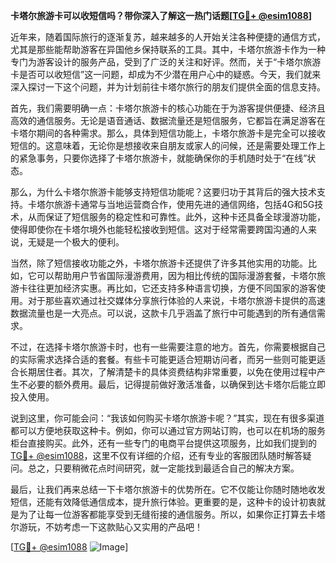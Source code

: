 **卡塔尔旅游卡可以收短信吗？带你深入了解这一热门话题[[TG💪+ @esim1088](https://t.me/s/esim1088)]**

近年来，随着国际旅行的逐渐复苏，越来越多的人开始关注各种便捷的通信方式，尤其是那些能帮助游客在异国他乡保持联系的工具。其中，卡塔尔旅游卡作为一种专门为游客设计的服务产品，受到了广泛的关注和好评。然而，关于“卡塔尔旅游卡是否可以收短信”这一问题，却成为不少潜在用户心中的疑惑。今天，我们就来深入探讨一下这个问题，并为计划前往卡塔尔旅行的朋友们提供全面的信息支持。

首先，我们需要明确一点：卡塔尔旅游卡的核心功能在于为游客提供便捷、经济且高效的通信服务。无论是语音通话、数据流量还是短信服务，它都旨在满足游客在卡塔尔期间的各种需求。那么，具体到短信功能上，卡塔尔旅游卡是完全可以接收短信的。这意味着，无论你是想接收来自朋友或家人的问候，还是需要处理工作上的紧急事务，只要你选择了卡塔尔旅游卡，就能确保你的手机随时处于“在线”状态。

那么，为什么卡塔尔旅游卡能够支持短信功能呢？这要归功于其背后的强大技术支持。卡塔尔旅游卡通常与当地运营商合作，使用先进的通信网络，包括4G和5G技术，从而保证了短信服务的稳定性和可靠性。此外，这种卡还具备全球漫游功能，使得即使你在卡塔尔境外也能轻松接收到短信。这对于经常需要跨国沟通的人来说，无疑是一个极大的便利。

当然，除了短信接收功能之外，卡塔尔旅游卡还提供了许多其他实用的功能。比如，它可以帮助用户节省国际漫游费用，因为相比传统的国际漫游套餐，卡塔尔旅游卡往往更加经济实惠。再比如，它还支持多种语言切换，方便不同国家的游客使用。对于那些喜欢通过社交媒体分享旅行体验的人来说，卡塔尔旅游卡提供的高速数据流量也是一大亮点。可以说，这款卡几乎涵盖了旅行中可能遇到的所有通信需求。

不过，在选择卡塔尔旅游卡时，也有一些需要注意的地方。首先，你需要根据自己的实际需求选择合适的套餐。有些卡可能更适合短期访问者，而另一些则可能更适合长期居住者。其次，了解清楚卡的具体资费结构非常重要，以免在使用过程中产生不必要的额外费用。最后，记得提前做好激活准备，以确保到达卡塔尔后能立即投入使用。

说到这里，你可能会问：“我该如何购买卡塔尔旅游卡呢？”其实，现在有很多渠道都可以方便地获取这种卡。例如，你可以通过官方网站订购，也可以在机场的服务柜台直接购买。此外，还有一些专门的电商平台提供这项服务，比如我们提到的[TG💪+ @esim1088](https://t.me/s/esim1088)，这里不仅有详细的介绍，还有专业的客服团队随时解答疑问。总之，只要稍微花点时间研究，就一定能找到最适合自己的解决方案。

最后，让我们再来总结一下卡塔尔旅游卡的优势所在。它不仅能让你随时随地收发短信，还能有效降低通信成本，提升旅行体验。更重要的是，这种卡的设计初衷就是为了让每一位游客都能享受到无缝衔接的通信服务。所以，如果你正打算去卡塔尔游玩，不妨考虑一下这款贴心又实用的产品吧！

[[TG💪+ @esim1088](https://t.me/s/esim1088) ![Image](https://i.postimg.cc/4NQfJmqS/Snipaste-2025-05-13-00-14-12.png)]